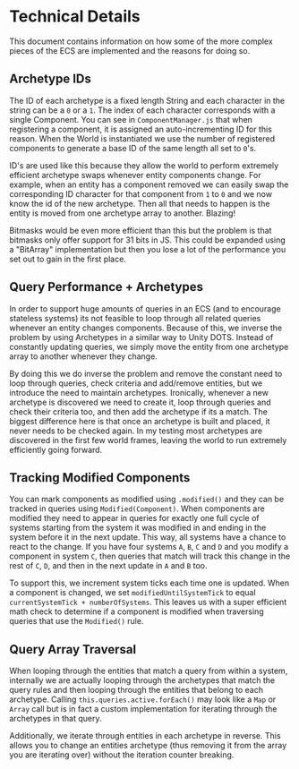 # Technical Details

This document contains information on how some of the more complex pieces of the ECS are implemented and the reasons for doing so.

## Archetype IDs

The ID of each archetype is a fixed length String and each character in the string can be a `0` or a `1`. The index of each character corresponds with a single Component. You can see in `ComponentManager.js` that when registering a component, it is assigned an auto-incrementing ID for this reason. When the World is instantiated we use the number of registered components to generate a base ID of the same length all set to `0`'s.

ID's are used like this because they allow the world to perform extremely efficient archetype swaps whenever entity components change. For example, when an entity has a component removed we can easily swap the corresponding ID character for that component from `1` to `0` and we now know the id of the new archetype. Then all that needs to happen is the entity is moved from one archetype array to another. Blazing!

Bitmasks would be even more efficient than this but the problem is that bitmasks only offer support for 31 bits in JS. This could be expanded using a "BitArray" implementation but then you lose a lot of the performance you set out to gain in the first place.

## Query Performance + Archetypes

In order to support huge amounts of queries in an ECS (and to encourage stateless systems) its not feasible to loop through all related queries whenever an entity changes components. Because of this, we inverse the problem by using Archetypes in a similar way to Unity DOTS. Instead of constantly updating queries, we simply move the entity from one archetype array to another whenever they change.

By doing this we do inverse the problem and remove the constant need to loop through queries, check criteria and add/remove entities, but we introduce the need to maintain archetypes. Ironically, whenever a new archetype is discovered we need to create it, loop through queries and check their criteria too, and then add the archetype if its a match. The biggest difference here is that once an archetype is built and placed, it never needs to be checked again. In my testing most archetypes are discovered in the first few world frames, leaving the world to run extremely efficiently going forward.


## Tracking Modified Components

You can mark components as modified using `.modified()` and they can be tracked in queries using `Modified(Component)`. When components are modified they need to appear in queries for exactly one full cycle of systems starting from the system it was modified in and ending in the system before it in the next update. This way, all systems have a chance to react to the change. If you have four systems `A`, `B`, `C` and `D` and you modify a component in system `C`, then queries that match will track this change in the rest of `C`, `D`, and then in the next update in `A` and `B` too.

To support this, we increment system ticks each time one is updated. When a component is changed, we set `modifiedUntilSystemTick` to equal `currentSystemTick + numberOfSystems`. This leaves us with a super efficient math check to determine if a component is modified when traversing queries that use the `Modified()` rule.

## Query Array Traversal

When looping through the entities that match a query from within a system, internally we are actually looping through the archetypes that match the query rules and then looping through the entities that belong to each archetype. Calling `this.queries.active.forEach()` may look like a `Map` or `Array` call but is in fact a custom implementation for iterating through the archetypes in that query.

Additionally, we iterate through entities in each archetype in reverse. This allows you to change an entities archetype (thus removing it from the array you are iterating over) without the iteration counter breaking.